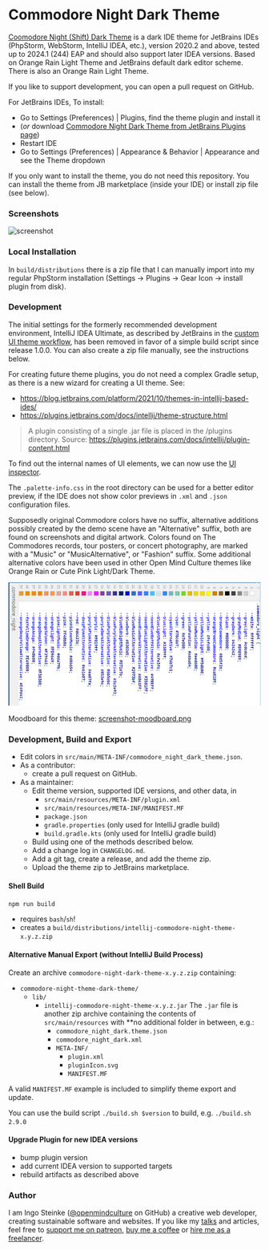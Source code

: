# Commodore Night Dark Theme

<!-- Plugin description -->
[Coomodore Night (Shift) Dark Theme](TODO) is a dark IDE theme for JetBrains IDEs (PhpStorm, WebStorm, IntelliJ IDEA, etc.), version 2020.2 and above, tested up to 2024.1 (244) EAP and should also support later IDEA versions. Based on Orange Rain Light Theme and JetBrains default dark editor scheme. There is also an Orange Rain Light Theme.

If you like to support development, you can open a pull request on GitHub.

For JetBrains IDEs, 
To install:
- Go to Settings (Preferences) | Plugins, find the theme plugin and install it
- (_or_ download [Commodore Night Dark Theme from JetBrains Plugins page](TODO)) 
- Restart IDE
- Go to Settings (Preferences) | Appearance & Behavior | Appearance and see the Theme dropdown

<!-- Plugin description end -->

If you only want to install the theme, you do not need this repository.
You can install the theme from JB marketplace (inside your IDE) or install zip file (see below).

### Screenshots

![screenshot](commodore-night-dark-theme-1.0.0.png)

### Local Installation

In `build/distributions` there is a zip file that I can manually import into my regular PhpStorm installation (Settings -> Plugins -> Gear Icon -> install plugin from disk).

### Development

The initial settings for the formerly recommended development environment, IntelliJ IDEA Ultimate, as described by JetBrains in the [custom UI theme workflow](https://plugins.jetbrains.com/docs/intellij/themes.html#custom-ui-theme-workflow), has been removed in favor of a simple build script since release 1.0.0. You can also create a zip file manually, see the instructions below.

For creating future theme plugins, you do not need a complex Gradle setup, as there is a new
wizard for creating a UI theme. See:
- https://blog.jetbrains.com/platform/2021/10/themes-in-intellij-based-ides/
- https://plugins.jetbrains.com/docs/intellij/theme-structure.html

> A plugin consisting of a single .jar file is placed in the /plugins directory.
Source: https://plugins.jetbrains.com/docs/intellij/plugin-content.html

To find out the internal names of UI elements, we can now use the [UI inspector](https://blog.jetbrains.com/platform/2021/10/themes-in-intellij-based-ides/#UI_Inspector%EF%BB%BF).

The `.palette-info.css` in the root directory can be used for a better editor preview, if the IDE does not show color previews in `.xml` and `.json` configuration files.

Supposedly original Commodore colors have no suffix, alternative additions possibly created by the demo scene have an "Alternative" suffix, both are found on screenshots and digital artwork. Colors found on The Commodores records, tour posters, or concert photography, are marked with a "Music" or "MusicAlternative", or "Fashion" suffix. Some additional alternative colors have been used in other Open Mind Culture themes like Orange Rain or Cute Pink Light/Dark Theme.

![screenshot](screenshot-palette.png)

Moodboard for this theme: [screenshot-moodboard.png](screenshot-moodboard.png)

### Development, Build and Export

- Edit colors in `src/main/META-INF/commodore_night_dark_theme.json`.
- As a contributor:
  - create a pull request on GitHub.
- As a maintainer:
  - Edit theme version, supported IDE versions, and other data, in 
    - `src/main/resources/META-INF/plugin.xml`
    - `src/main/resources/META-INF/MANIFEST.MF`
    - `package.json`
    - `gradle.properties` (only used for IntelliJ gradle build)
    - `build.gradle.kts` (only used for IntelliJ gradle build)
  - Build using one of the methods described below. 
  - Add a change log in `CHANGELOG.md`. 
  - Add a git tag, create a release, and add the theme zip.
  - Upload the theme zip to JetBrains marketplace.

#### Shell Build

`npm run build`

- requires `bash`/`sh`!
- creates a `build/distributions/intellij-commodore-night-theme-x.y.z.zip`

#### Alternative Manual Export (without IntelliJ Build Process)

Create an archive `commodore-night-dark-theme-x.y.z.zip` containing:
  - `commodore-night-theme-dark-theme/` 
    - `lib/`
      - `intellij-commodore-night-theme-x.y.z.jar`
        The `.jar` file is another zip archive containing the contents of `src/main/resources`
        with **no additional folder in between, e.g.:
          - `commodore_night_dark.theme.json`
          - `commodore_night_dark.xml`
          - `META-INF/`
            - `plugin.xml`
            - `pluginIcon.svg`
            - `MANIFEST.MF`

A valid `MANIFEST.MF` example is included to simplify theme export and update.

You can use the build script `./build.sh $version` to build, e.g.
`./build.sh 2.9.0`

#### Upgrade Plugin for new IDEA versions

- bump plugin version
- add current IDEA version to supported targets
- rebuild artifacts as described above

### Author

I am Ingo Steinke ([@openmindculture](https://github.com/openmindculture) on GitHub) a creative web developer, creating sustainable software and websites. If you like my [talks](https://www.ingo-steinke.com/#talks-events) and articles, feel free to [support me on patreon](https://www.patreon.com/ingosteinke), [buy me a coffee](https://www.buymeacoffee.com/ingosteinke) or [hire me as a freelancer](https://www.ingo-steinke.com/#contact).
